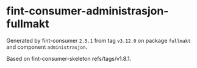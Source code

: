 # fint-consumer-administrasjon-fullmakt

Generated by fint-consumer `2.5.1` from tag `v3.12.0` on package `fullmakt` and component `administrasjon`.

Based on fint-consumer-skeleton refs/tags/v1.8.1.
